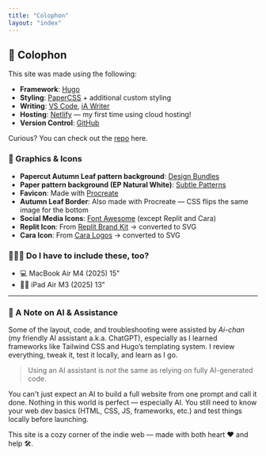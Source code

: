 ```yaml
---
title: "Colophon"
layout: "index"
---
```


## 🍁 Colophon

This site was made using the following:

- **Framework**: [Hugo](https://gohugo.io/)
- **Styling**: [PaperCSS](https://getpapercss.com/) + additional custom styling
- **Writing**: [VS Code](https://code.visualstudio.com/), [iA Writer](https://ia.net/writer)
- **Hosting**: [Netlify](https://www.netlify.com/) — my first time using cloud hosting!
- **Version Control**: [GitHub](https://github.com)

Curious? You can check out the [repo](https://github.com/adriculous/adrianne.me) here.

### 🎨 Graphics & Icons

- **Papercut Autumn Leaf pattern background**: [Design Bundles](https://designbundles.net)  
- **Paper pattern background (EP Natural White)**: [Subtle Patterns](https://www.toptal.com/designers/subtlepatterns/)
- **Favicon**: Made with [Procreate](https://procreate.com)
- **Autumn Leaf Border**: Also made with Procreate — CSS flips the same image for the bottom
- **Social Media Icons**: [Font Awesome](https://fontawesome.com) (except Replit and Cara)
- **Replit Icon**: From [Replit Brand Kit](https://replit.com/brandkit) → converted to SVG
- **Cara Icon**: From [Cara Logos](https://blog.cara.app/cara-logos) → converted to SVG

### 👩🏻‍💻 Do I have to include these, too?

- 💻 MacBook Air M4 (2025) 15"
- 🎨📱 iPad Air M3 (2025) 13"

---

### 🤖 A Note on AI & Assistance

Some of the layout, code, and troubleshooting were assisted by *Ai-chan* (my friendly AI assistant a.k.a. ChatGPT), especially as I learned frameworks like Tailwind CSS and Hugo’s templating system. I review everything, tweak it, test it locally, and learn as I go.

> Using an AI assistant is *not* the same as relying on fully AI-generated code.

You can't just expect an AI to build a full website from one prompt and call it done. Nothing in this world is perfect — especially AI. You still need to know your web dev basics (HTML, CSS, JS, frameworks, etc.) and test things locally before launching.

This site is a cozy corner of the indie web — made with both heart ❤️ and help 🛠️.